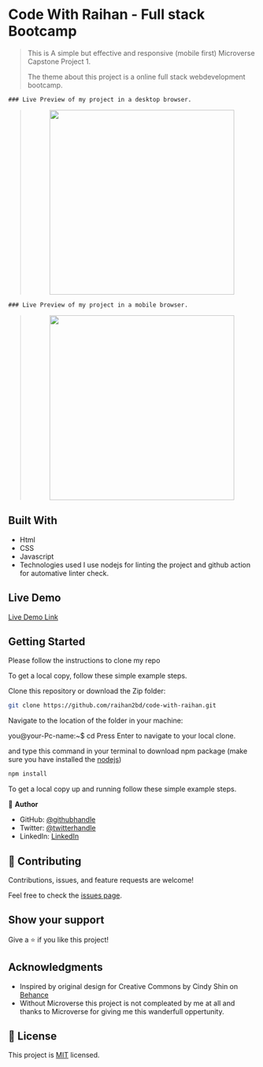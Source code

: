 # Code With Raihan - Full stack Bootcamp

> This is A simple but effective and responsive (mobile first) Microverse Capstone Project 1.
>
> The theme about this project is a online full stack webdevelopment bootcamp.
>

    ### Live Preview of my project in a desktop browser.
> <p align="center">
> <img width="375" src="https://api.apify.com/v2/key-value-stores/uAnL1Y3lgKKWOC5CA/records/raihan2bd.github.io-scroll_lossy-comp">
</p>

    ### Live Preview of my project in a mobile browser.
> <p align="center"><img width="375" src="https://api.apify.com/v2/key-value-stores/RqThuApZxJUh3KIx7/records/raihan2bd.github.io-scroll_lossy-comp">
> </p>

## Built With

- Html
- CSS
- Javascript
- Technologies used
  I use nodejs for linting the project and github action for automative linter check.

## Live Demo
[Live Demo Link](https://raihan2bd.github.io/code-with-raihan/)

## Getting Started

Please follow the instructions to clone my repo

To get a local copy, follow these simple example steps.

Clone this repository or download the Zip folder:

```sh
git clone https://github.com/raihan2bd/code-with-raihan.git
```

Navigate to the location of the folder in your machine:

you@your-Pc-name:~$ cd <folder>
Press Enter to navigate to your local clone.

and type this command in your terminal to download npm package (make sure you have installed the [nodejs](https://nodejs.org))
```sh
npm install
```

To get a local copy up and running follow these simple example steps.

👤 **Author**

- GitHub: [@githubhandle](https://github.com/raihan2bd)
- Twitter: [@twitterhandle](https://twitter.com/raihan2bd)
- LinkedIn: [LinkedIn](https://linkedin.com/in/raihan2bd)



## 🤝 Contributing

Contributions, issues, and feature requests are welcome!

Feel free to check the [issues page](../../issues/).

## Show your support

Give a ⭐️ if you like this project!

## Acknowledgments

- Inspired by original design for Creative Commons by Cindy Shin on [Behance](https://www.behance.net/gallery/29845175/CC-Global-Summit-2015)
- Without Microverse this project is not compleated by me at all and thanks to Microverse for giving me this wanderfull oppertunity.

## 📝 License

This project is [MIT](LICENSE) licensed.
